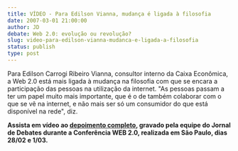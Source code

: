 ```yaml
---
title: VÍDEO - Para Edilson Vianna, mudança é ligada à filosofia
date: 2007-03-01 21:00:00
author: JD
debate: Web 2.0: evolução ou revolução?
slug: video-para-edilson-vianna-mudanca-e-ligada-a-filosofia
status: publish 
type: post
---
```


Para Edilson Carrogi Ribeiro Vianna, consultor interno da Caixa Econômica, a Web 2.0 está mais ligada à mudança na filosofia com que se encara a participação das pessoas na utilização da internet. "As pessoas passam a ter um papel muito mais importante, que é o de também colaborar com o que se vê na internet, e não mais ser só um consumidor do que está disponível na rede", diz.  
  
**Assista em vídeo ao [depoimento completo](http://www.youtube.com/watch?v=nXZw96HA2wA&feature=PlayList&p=7C1F45931BE3452E&index=4), gravado pela equipe do Jornal de Debates durante a Conferência WEB 2.0, realizada em São Paulo, dias 28/02 e 1/03.**   
  
  
  
  
  
  
  
  
  
  
  


